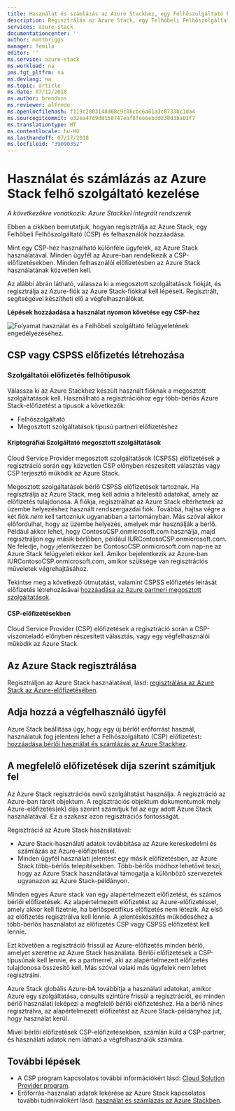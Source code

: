 ```yaml
---
title: Használat és számlázás az Azure Stackhez, egy Felhőszolgáltató kezelése |} A Microsoft Docs
description: Regisztrálás az Azure Stack, egy Felhőbeli Felhőszolgáltató (CSP) és a számlázási ügyfelek hozzáadása példakóddal.
services: azure-stack
documentationcenter: ''
author: mattbriggs
manager: femila
editor: ''
ms.service: azure-stack
ms.workload: na
pms.tgt_pltfrm: na
ms.devlang: na
ms.topic: article
ms.date: 07/12/2018
ms.author: brenduns
ms.reviewer: alfredo
ms.openlocfilehash: f119c2803148d68c9c08cbc6a61a3c8733bc1da4
ms.sourcegitcommit: e32ea47d9d8158747eaf8fee6ebdd238d3ba01f7
ms.translationtype: MT
ms.contentlocale: hu-HU
ms.lasthandoff: 07/17/2018
ms.locfileid: "39090352"
---
```

# <a name="manage-usage-and-billing-for-azure-stack-as-a-cloud-service-provider"></a>Használat és számlázás az Azure Stack felhő szolgáltató kezelése 

*A következőkre vonatkozik: Azure Stackkel integrált rendszerek*

Ebben a cikkben bemutatjuk, hogyan regisztrálja az Azure Stack, egy Felhőbeli Felhőszolgáltató (CSP) és felhasználók hozzáadása.

Mint egy CSP-hez használható különféle ügyfelek, az Azure Stack használatával. Minden ügyfél az Azure-ban rendelkezik a CSP-előfizetésekben. Minden felhasználói előfizetésben az Azure Stack használatának közvetlen kell.

Az alábbi ábrán látható, válassza ki a megosztott szolgáltatások fiókját, és regisztrálja az Azure-fiók az Azure Stack-fiókkal kell lépéseit. Regisztrált, segítségével készítheti elő a végfelhasználókat.

**Lépések hozzáadása a használat nyomon követése egy CSP-hez**

![Folyamat használat és a Felhőbeli szolgáltató felügyeletének engedélyezéséhez.](media\azure-stack-add-manage-billing-as-a-csp\process-add-useage-as-a-csp.png)

## <a name="create-a-csp-or-cspss-subscription"></a>CSP vagy CSPSS előfizetés létrehozása

### <a name="cloud-service-provider-subscription-types"></a>Szolgáltatói előfizetés felhőtípusok

Válassza ki az Azure Stackhez készült használt fióknak a megosztott szolgáltatások kell. Használható a regisztrációhoz egy több-bérlős Azure Stack-előfizetést a típusok a következők:

 - Felhőszolgáltató 
 - Megosztott szolgáltatások típusú partneri előfizetéshez 

#### <a name="csp-shared-services"></a>Kriptográfiai Szolgáltató megosztott szolgáltatások

Cloud Service Provider megosztott szolgáltatások (CSPSS) előfizetések a regisztráció során egy közvetlen CSP előnyben részesített választás vagy CSP terjesztő működik az Azure Stack.

Megosztott szolgáltatások bérlő CSPSS előfizetések tartoznak. Ha regisztrálja az Azure Stack, meg kell adnia a hitelesítő adatokat, amely az előfizetés tulajdonosa. A fiókja, regisztrálhat az Azure Stack eltérhetnek az üzembe helyezéshez használt rendszergazdai fiók. Továbbá, hajtsa végre a két fiók *nem* kell tartozniuk ugyanabban a tartományban. Más szóval akkor előfordulhat, hogy az üzembe helyezés, amelyek már használják a bérlő. Például akkor lehet, hogy ContosoCSP.onmicrosoft.com használja, majd regisztráljon egy másik bérlőben, például IURContosoCSP.onmicrosoft.com. Ne feledje, hogy jelentkezzen be ContosoCSP.onmicrosoft.com nap-ne az Azure Stack felügyeleti ekkor kell. Amikor bejelentkezik az Azure-ban IURContosoCSP.onmicrosoft.com, amikor szüksége van regisztrációs műveletek végrehajtásához.

Tekintse meg a következő útmutatást, valamint CSPSS előfizetés leírását előfizetés létrehozásával [hozzáadása az Azure partneri megosztott szolgáltatások](https://msdn.microsoft.com/partner-center/shared-services).

#### <a name="csp-subscriptions"></a>CSP-előfizetésekben

Cloud Service Provider (CSP) előfizetések a regisztráció során a CSP-viszonteladó előnyben részesített választás, vagy egy végfelhasználói működik az Azure Stack.

## <a name="register-azure-stack"></a>Az Azure Stack regisztrálása

Regisztráljon az Azure Stack használatával, lásd: [regisztrálása az Azure Stack az Azure-előfizetésében](azure-stack-registration.md).

## <a name="add-end-customer"></a>Adja hozzá a végfelhasználó ügyfél

Azure Stack beállítása úgy, hogy egy új bérlőt erőforrást használ, használatuk fog jelenteni lehet a Felhőszolgáltató (CSP) előfizetést: [hozzáadása bérlői használat és számlázás az Azure Stackhez](azure-stack-csp-howto-register-tenants.md).

## <a name="charge-the-right-subscriptions"></a>A megfelelő előfizetések díja szerint számítjuk fel

Az Azure Stack regisztrációs nevű szolgáltatást használja. A regisztráció az Azure-ban tárolt objektum. A regisztrációs objektum dokumentumok mely Azure-előfizetés(ek) díja szerint számítjuk fel az egy adott Azure Stack használatával. Ez a szakasz azon regisztrációs fontosságát.

Regisztráció az Azure Stack használatával:
 - Azure Stack-használati adatok továbbítása az Azure kereskedelmi és számlázás az Azure-előfizetéssel.
 - Minden ügyfél használati jelentést egy másik előfizetésben, az Azure Stack több-bérlős telepítésekben. Több-bérlős módhoz lehetővé teszi, hogy az Azure Stack használatával támogatja a különböző szervezetek ugyanazon az Azure Stack-példányon.

Minden egyes Azure stack van egy alapértelmezett előfizetést, és számos bérlői előfizetések. Az alapértelmezett előfizetést az Azure-előfizetéssel, amely akkor kell fizetnie, ha bérlőspecifikus előfizetés nem létezik. Az első az előfizetés regisztrálva kell lennie. A jelentéskészítés működéséhez a több-bérlős használatot az előfizetés CSP vagy CSPSS előfizetést kell lennie.

Ezt követően a regisztráció frissül az Azure-előfizetés minden bérlő, amelyet szeretne az Azure Stack használata. Bérlői előfizetések a CSP-típusúnak kell lennie, és a partnerrel, aki az alapértelmezett előfizetés tulajdonosa összesítő kell. Más szóval valaki más ügyfelek nem lehet regisztrálni.

Azure Stack globális Azure-bA továbbítja a használati adatokat, amikor Azure egy szolgáltatása, consults szintűre frissül a regisztrációt, és minden bérlő használati leképezi a megfelelő bérlői előfizetéshez. Ha a bérlő nincs regisztrálva, az alapértelmezett előfizetést az Azure Stack-példányhoz jut, hogy használat kerül.

Mivel bérlői előfizetések CSP-előfizetésekben, számlán küld a CSP-partner, és használati adatok nem látható a végfelhasználók számára.

## <a name="next-steps"></a>További lépések

 - A CSP program kapcsolatos további információkért lásd: [Cloud Solution Provider program](https://partnercenter.microsoft.com/en-us/partner/programs).
 - Erőforrás-használati adatok lekérése az Azure Stack kapcsolatos további tudnivalókért lásd: [használat és számlázás az Azure Stackben](azure-stack-billing-and-chargeback.md).
